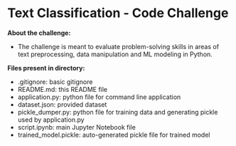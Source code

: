 # Text Classification - Code Challenge

**About the challenge:**
- The challenge is meant to evaluate problem-solving skills in areas of text preprocessing, data manipulation and ML modeling in Python.

**Files present in directory:**
- .gitignore: basic gitignore
- README.md: this README file
- application.py: python file for command line application
- dataset.json: provided dataset
- pickle_dumper.py: python file for training data and generating pickle used by application.py
- script.ipynb: main Jupyter Notebook file
- trained_model.pickle: auto-generated pickle file for trained model